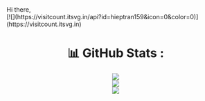 <div style="margin-top: 50px;">
Hi there,
</div>
[![](https://visitcount.itsvg.in/api?id=hieptran159&icon=0&color=0)](https://visitcount.itsvg.in)

<div align="center">

# 📊 GitHub Stats :
  ![](https://github-readme-stats.vercel.app/api?username=hieptran159&theme=radical&hide_border=false&include_all_commits=false&count_private=false)<br/>
  ![](https://github-readme-streak-stats.herokuapp.com/?user=hieptran159&theme=radical&hide_border=false)<br/>
  ![](https://github-readme-stats.vercel.app/api/top-langs/?username=hieptran159&theme=radical&hide_border=false&include_all_commits=false&count_private=false&layout=compact)

</div>
